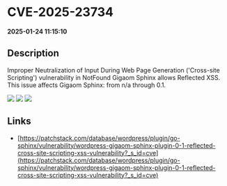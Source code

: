 # CVE-2025-23734

**2025-01-24 11:15:10**

## Description
Improper Neutralization of Input During Web Page Generation ('Cross-site Scripting') vulnerability in NotFound Gigaom Sphinx allows Reflected XSS. This issue affects Gigaom Sphinx: from n/a through 0.1.

![](https://img.shields.io/static/v1?label=Score&message=7.1&color=red)
![](https://img.shields.io/static/v1?label=Severity&message=HIGH&color=red)
![](https://img.shields.io/static/v1?label=CWE&message=XSS&color=green)

## Links
- [https://patchstack.com/database/wordpress/plugin/go-sphinx/vulnerability/wordpress-gigaom-sphinx-plugin-0-1-reflected-cross-site-scripting-xss-vulnerability?_s_id=cve](https://patchstack.com/database/wordpress/plugin/go-sphinx/vulnerability/wordpress-gigaom-sphinx-plugin-0-1-reflected-cross-site-scripting-xss-vulnerability?_s_id=cve)
